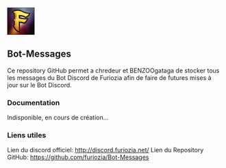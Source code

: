 ![Furiozia Bot Logo](https://github.com/furiozia/Bot-Messages/blob/main/blob/main/images/logo.png?raw=true)
## Bot-Messages
Ce repository GitHub permet a chredeur et BENZOOgataga de stocker tous les messages du Bot Discord de Furiozia afin de faire de futures mises à jour sur le Bot Discord.

### Documentation

Indisponible, en cours de création...

### Liens utiles
Lien du discord officiel: http://discord.furiozia.net/
Lien du Repository GitHub: https://github.com/furiozia/Bot-Messages
